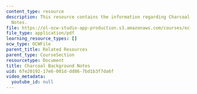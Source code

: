 ```yaml
---
content_type: resource
description: This resource contains the information regarding Charcoal Background
  Notes.
file: https://ol-ocw-studio-app-production.s3.amazonaws.com/courses/ec-701j-d-lab-i-development-fall-2009/6fe2019217e6001ddd867bd1b3f7da6f_MITEC_701JF09_char_bg.pdf
file_type: application/pdf
learning_resource_types: []
ocw_type: OCWFile
parent_title: Related Resources
parent_type: CourseSection
resourcetype: Document
title: Charcoal Background Notes
uid: 6fe20192-17e6-001d-dd86-7bd1b3f7da6f
video_metadata:
  youtube_id: null
---
```

